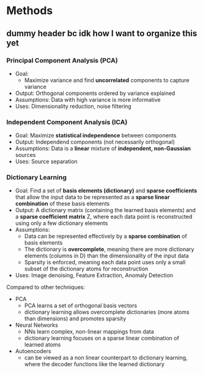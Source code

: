 # Methods

## dummy header bc idk how I want to organize this yet

### Principal Component Analysis (PCA)

- Goal:
  - Maximize variance and find **uncorrelated** components to capture variance
- Output: Orthogonal components ordered by variance explained
- Assumptions: Data with high variance is more informative
- Uses: Dimensionality reduction, noise filtering

### Independent Component Analysis (ICA)

- Goal: Maximize **statistical independence** between components
- Output: Independend components (not necessarily orthogonal)
- Assumptions: Data is a **linear** mixture of **independent, non-Gaussian** sources
- Uses: Source separation

### Dictionary Learning

- Goal: Find a set of **basis elements (dictionary)** and **sparse coefficients** that allow the input data to be represented as a **sparse linear combination** of these basis elements
- Output: A dictionary matrix (containing the learned basis elements) and a **sparse coefficient matrix** Z, where each data point is reconstructed using only a few dictionary elements
- Assumptions:
  - Data can be represented effectively by a **sparse combination** of basis elements
  - The dictionary is **overcomplete**, meaning there are more dictionary elements (columns in D) than the dimensionality of the input data
  - Sparsity is enforced, meaning each data point uses only a small subset of the dictionary atoms for reconstruction
- Uses: Image denoising, Feature Extraction, Anomaly Detection

Compared to other techniques:

- PCA
  - PCA learns a set of orthogonal basis vectors
  - dictionary learning allows overcomplete dictionaries (more atoms than dimensions) and promotes sparsity
- Neural Networks
  - NNs learn complex, non-linear mappings from data
  - dictionary learning focuses on a sparse linear combination of learned atoms
- Autoencoders
  - can be viewed as a non linear counterpart to dictionary learning, where the decoder functions like the learned dictionary
